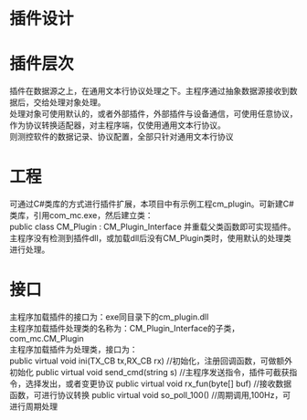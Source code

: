 插件设计  
======
# 插件层次  
插件在数据源之上，在通用文本行协议处理之下。主程序通过抽象数据源接收到数据后，交给处理对象处理。  
处理对象可使用默认的，或者外部插件，外部插件与设备通信，可使用任意协议，作为协议转换适配器，对主程序端，仅使用通用文本行协议。  
则测控软件的数据记录、协议配置，全部只针对通用文本行协议  
# 工程  
可通过C#类库的方式进行插件扩展，本项目中有示例工程cm_plugin。可新建C#类库，引用com_mc.exe，然后建立类：  
public class CM_Plugin : CM_Plugin_Interface
并重载父类函数即可实现插件。  
主程序没有检测到插件dll，或加载dll后没有CM_Plugin类时，使用默认的处理类进行处理。  
# 接口  
主程序加载插件的接口为：exe同目录下的cm_plugin.dll  
主程序加载插件处理类的名称为：CM_Plugin_Interface的子类，com_mc.CM_Plugin  
主程序加载插件为处理类，接口为：  
public virtual void ini(TX_CB tx,RX_CB rx) //初始化，注册回调函数，可做额外初始化
public virtual void send_cmd(string s) //主程序发送指令，插件可截获指令，选择发出，或者变更协议
public virtual void rx_fun(byte[] buf) //接收数据函数，可进行协议转换
public virtual void so_poll_100() //周期调用,100Hz，可进行周期处理

